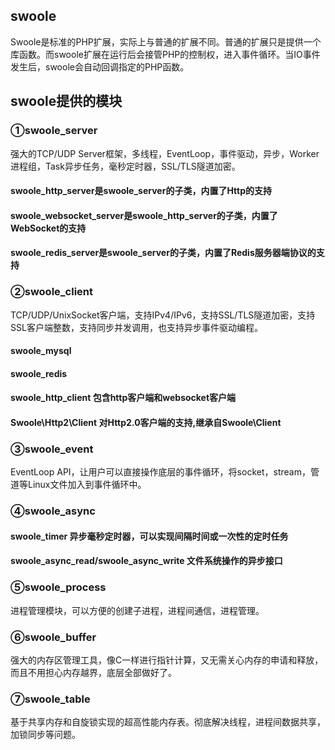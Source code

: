 ## swoole
Swoole是标准的PHP扩展，实际上与普通的扩展不同。普通的扩展只是提供一个库函数。而swoole扩展在运行后会接管PHP的控制权，进入事件循环。当IO事件发生后，swoole会自动回调指定的PHP函数。
## swoole提供的模块
### ①swoole_server
强大的TCP/UDP Server框架，多线程，EventLoop，事件驱动，异步，Worker进程组，Task异步任务，毫秒定时器，SSL/TLS隧道加密。

#### swoole_http_server是swoole_server的子类，内置了Http的支持
#### swoole_websocket_server是swoole_http_server的子类，内置了WebSocket的支持
#### swoole_redis_server是swoole_server的子类，内置了Redis服务器端协议的支持
### ②swoole_client
TCP/UDP/UnixSocket客户端，支持IPv4/IPv6，支持SSL/TLS隧道加密，支持SSL客户端整数，支持同步并发调用，也支持异步事件驱动编程。
#### swoole_mysql
#### swoole_redis
#### swoole_http_client 包含http客户端和websocket客户端
#### Swoole\Http2\Client 对Http2.0客户端的支持,继承自Swoole\Client
### ③swoole_event
EventLoop API，让用户可以直接操作底层的事件循环，将socket，stream，管道等Linux文件加入到事件循环中。
### ④swoole_async
#### swoole_timer 异步毫秒定时器，可以实现间隔时间或一次性的定时任务
#### swoole_async_read/swoole_async_write 文件系统操作的异步接口
### ⑤swoole_process
进程管理模块，可以方便的创建子进程，进程间通信，进程管理。
### ⑥swoole_buffer
强大的内存区管理工具，像C一样进行指针计算，又无需关心内存的申请和释放，而且不用担心内存越界，底层全部做好了。
### ⑦swoole_table 
基于共享内存和自旋锁实现的超高性能内存表。彻底解决线程，进程间数据共享，加锁同步等问题。




